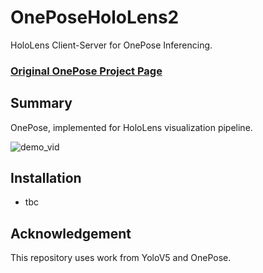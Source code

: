 # OnePoseHoloLens2
HoloLens Client-Server for OnePose Inferencing.

### [Original OnePose Project Page](https://zju3dv.github.io/onepose/)

## Summary
OnePose, implemented for HoloLens visualization pipeline.

![demo_vid](assets/stereo_both.gif)

## Installation
- tbc

## Acknowledgement
This repository uses work from YoloV5 and OnePose.
